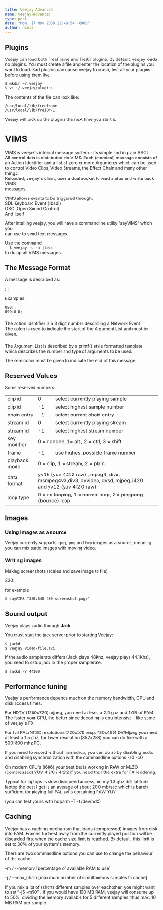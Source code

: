 ```yaml
---
title: Veejay Advanced
name: veejay-advanced
type: post
date: "Mon, 17 Nov 2008 22:49:54 +0000"
author: niels
---
```


## Plugins

Veejay can load both FreeFrame and Frei0r plugins. By default, veejay loads no plugins.
You must create a file and enter the location of the plugins you want to load.
Bad plugins can cause veejay to crash, test all your plugins before using them live.

    $ mkdir ~/.veejay
    $ vi ~/.veejay/plugins

The contents of the file can look like:

    /usr/local/lib/freeframe
    /usr/local/lib/frei0r-1

Veejay will pick up the plugins the next time you start it.


# VIMS  


VIMS is veejay's internal message system - its simple and in plain ASCII.  
All control data is distributed via VIMS. Each (atomical) message consists of an Action Identifier and a list of zero or more Arguments which can be used to control Video Clips, Video Streams, the Effect Chain and many other things.  
Reloaded, veejay's client, uses a dual socket to read status and write back VIMS  
messages.  

VIMS allows events to be triggered through:  
SDL Keyboard Event (libsdl)  
OSC (Open Sound Control)  
And Itself  


After intalling veejay, you will have a commandline utility 'sayVIMS' which you  
can use to send text messages.  


Use the command  
`  
$ veejay -u -n |less  
`  
to dump all VIMS messages.  


## The Message Format  

A message is described as:  

<Action Identifier> : <Argument List> ;  

Examples:  


    080:;  
    099:0 0;  


### <Action Identifier>  
The action identifier is a 3 digit number describing a Network Event  
The colon is used to indicate the start of the Argument List and must be given.  


### <Argument List>  
The Argument List is described by a printf() style formatted template  
which describes the number and type of arguments to be used.  

The semicolon must be given to indicate the end of this message  


## Reserved Values  
Some reserved numbers:  


<table><tr><td>clip id</td><td>0</td><td>select currently playing sample</td></tr><tr><td>clip id</td><td>-1</td><td>select highest sample number</td></tr><tr><td>chain entry</td><td>-1</td><td>select current chain entry</td></tr><tr><td>stream id</td><td>0</td><td>select currently playing stream</td></tr><tr><td>stream id</td><td>-1</td><td>select highest stream number</td></tr><tr><td>key modifier</td><td colspan="2">0 = nonone, 1= alt , 2 = ctrl, 3 = shift</td><td></td></tr><tr><td>frame</td><td>-1</td><td>use highest possible frame number</td></tr><tr><td>playback mode</td><td colspan="2">0 = clip, 1 = stream, 2 = plain</td><td></td></tr><tr><td>data format</td><td colspan="2">yv16 (yuv 4:2:2 raw) , mpeg4, divx, msmpeg4v3,div3, dvvideo, dvsd, mjpeg, i420 and yv12 (yuv 4:2:0 raw)</td><td></td></tr><tr><td>loop type</td><td colspan="2">0 = no looping, 1 = normal loop, 2 = pingpong (bounce) loop</td><td></td></tr></table>

## Images

### Using images as a source

Veejay currently supports `jpeg`, `png` and `bmp` images as a source, meaning you can mix
static images with moving video.

### Writing images

Making screenshots (scales and save image to file)

330:<output width> <output height> <filename>;

for example

    $ sayVIMS "330:640 480 screenshot.png;"

## Sound output

Veejay plays audio through **Jack**

You must start the jack server prior to starting Veejay:


    $ jackd
    $ veejay video-file.avi


If the audio samplerate differs (Jack plays 48Khz, veejay plays 44.1Khz),
you need to setup jack in the proper samplerate.

    $ jackd -r 44100

## Performance tuning

Veejay's performance depends much on the memory bandwidth, CPU and disk access times.

For HDTV (1280x720) mjpeg, you need at least a 2.5 ghz and 1 GB of RAM.
The faster your CPU, the better since decoding is cpu intensive - like some of
veejay's FX.

For full PAL/NTSC resolutions (720x576 resp. 720x480) DV/Mjpeg you need at least a 1.5 ghz, for lower resolution (352x288) you can do fine with a 500-800 mhz PC.

If you need to record without framedrop, you can do so by disabling audio and
disabling synchronization with the commandline options -a0 -c0

On modern CPU's (i686) your best bet is working in RAW or MLZO (compressed)
YUV 4:2:0 / 4:2:2 if you need the little extra for FX rendering.

Typical for laptops is slow diskspeed access, on my 1.8 ghz dell latitude laptop
the best I get is an average of about 20.0 mb/sec which is barely sufficient
for playing full PAL avi's containing RAW YUV.

(you can test yours with hdparm -T -t /dev/hdX)

## Caching

Veejay has a caching mechanism that loads (compressed) images from disk into RAM. Frames
furthest away from the currently played position will be discarded first when the cache size
limit is reached. By default, this limit is set to 30% of your system's memory.

There are two commandline options you can use to change the behaviour of the cache:

-m / --memory [percentage of available RAM to use]

-j / --max_chain [maximum number of simultaneous samples to cache]

If you mix a lot of (short) different samples over eachother, you might want to set "-j5 -m50" .
If you would have 100 MB RAM, veejay will consume up to 50%, dividing the memory available
for 5 different samples, thus max. 10 MB RAM per sample.



